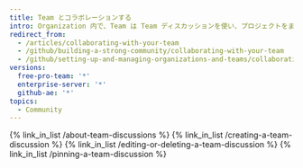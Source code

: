 ```yaml
---
title: Team とコラボレーションする
intro: Organization 内で、Team は Team ディスカッションを使い、プロジェクトをまたいで協力して作業できます。
redirect_from:
  - /articles/collaborating-with-your-team
  - /github/building-a-strong-community/collaborating-with-your-team
  - /github/setting-up-and-managing-organizations-and-teams/collaborating-with-your-team
versions:
  free-pro-team: '*'
  enterprise-server: '*'
  github-ae: '*'
topics:
  - Community
---
```


{% link_in_list /about-team-discussions %}
{% link_in_list /creating-a-team-discussion %}
{% link_in_list /editing-or-deleting-a-team-discussion %}
{% link_in_list /pinning-a-team-discussion %}
